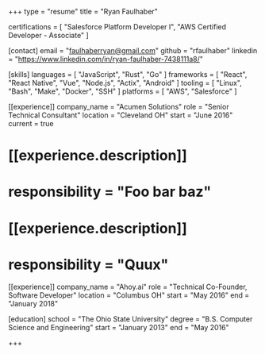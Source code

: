 +++
type = "resume"
title = "Ryan Faulhaber"

certifications = [ "Salesforce Platform Developer I", "AWS Certified Developer - Associate" ]

[contact]
email = "faulhaberryan@gmail.com"
github = "rfaulhaber"
linkedin = "https://www.linkedin.com/in/ryan-faulhaber-7438111a8/"

[skills]
languages = [ "JavaScript", "Rust", "Go" ]
frameworks = [ "React", "React Native", "Vue", "Node.js", "Actix", "Android" ]
tooling = [ "Linux", "Bash", "Make", "Docker", "SSH" ]
platforms = [ "AWS", "Salesforce" ]

[[experience]]
company_name = "Acumen Solutions"
role = "Senior Technical Consultant"
location = "Cleveland OH"
start = "June 2016"
current = true

# [[experience.description]]
# responsibility = "Foo bar baz"

# [[experience.description]]
# responsibility = "Quux"

[[experience]]
company_name = "Ahoy.ai"
role = "Technical Co-Founder, Software Developer"
location = "Columbus OH"
start = "May 2016"
end = "January 2018"

[education]
school = "The Ohio State University"
degree = "B.S. Computer Science and Engineering"
start = "January 2013"
end = "May 2016"

+++

